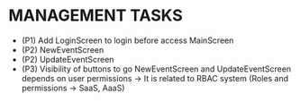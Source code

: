 # MANAGEMENT TASKS

- (P1) Add LoginScreen to login before access MainScreen
- (P2) NewEventScreen
- (P2) UpdateEventScreen
- (P3) Visibility of buttons to go NewEventScreen and UpdateEventScreen depends on user permissions -> It is related to RBAC system (Roles and permissions -> SaaS, AaaS)